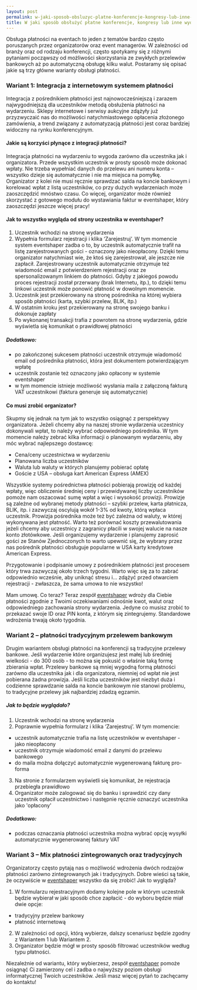 ```yaml
---
layout: post
permalink: w-jaki-sposob-obsluzyc-platne-konferencje-kongresy-lub-inne-wydarzenia
title: W jaki sposób obsłużyć płatne konferencje, kongresy lub inne wydarzenia
---
```


Obsługa płatności na eventach to jeden z tematów bardzo często poruszanych przez organizatorów oraz event managerów. W zależności od branży oraz od rodzaju konferencji, często spotykamy się z różnymi pytaniami począwszy od możliwości skorzystania ze zwykłych przelewów bankowych aż po automatyczną obsługę kilku walut. Postaramy się opisać jakie są trzy główne warianty obsługi płatności.

### Wariant 1: Integracja z internetowym systemem płatności

Integracja z pośrednikiem płatności jest najnowocześniejszą i zarazem najwygodniejszą dla uczestników metodą obsłużenia płatności na wydarzeniu. Sklepy internetowe i serwisy aukcyjne zdążyły już przyzwyczaić nas do możliwości natychmiastowego opłacenia złożonego zamówienia, a trend związany z automatyzacją płatności jest coraz bardziej widoczny na rynku konferencyjnym.

#### Jakie są korzyści płynące z integracji płatności?

Integracja płatności na wydarzeniu to wygoda zarówno dla uczestnika jak i organizatora. Przede wszystkim uczestnik w prosty sposób może dokonać wpłaty. Nie trzeba wypełniać danych do przelewu ani numeru konta – wszystko dzieje się automatycznie i nie ma miejsca na pomyłkę. Organizator z kolei nie musi ręcznie sprawdzać salda na koncie bankowym i korelować wpłat z listą uczestników, co przy dużych wydarzeniach może zaoszczędzić mnóstwo czasu. Co więcej, organizator może również skorzystać z gotowego modułu do wystawiania faktur w eventshaper, który zaoszczędzi jeszcze więcej pracy!

#### Jak to wszystko wygląda od strony uczestnika w eventshaper?

1. Uczestnik wchodzi na stronę wydarzenia
2. Wypełnia formularz rejestracji i klika ‘Zarejestruj’. W tym momencie system eventshaper zadba o to, by uczestnik automatycznie trafił na listę zarejestrowanych gości - oznaczony jako nieopłacony. Dzięki temu organizator natychmiast wie, że ktoś się zarejestrował, ale jeszcze nie zapłacił. Zarejestrowany uczestnik automatycznie otrzymuje też wiadomość email z potwierdzeniem rejestracji oraz ze spersonalizowanym linkiem do płatności. Gdyby z jakiegoś powodu proces rejestracji został przerwany (brak Internetu, itp.), to dzięki temu linkowi uczestnik może ponowić płatność w dowolnym momencie.
3. Uczestnik jest przekierowany na stronę pośrednika na której wybiera sposób płatności (karta, szybki przelew, BLIK, itp.)
4. W ostatnim kroku jest przekierowany na stronę swojego banku i dokonuje zapłaty
5. Po wykonanej transakcji trafia z powrotem na stronę wydarzenia, gdzie wyświetla się komunikat o prawidłowej płatności

##### Dodatkowo:
- po zakończonej sukcesem płatności uczestnik otrzymuje wiadomość email od pośrednika płatności, która jest dokumentem potwierdzającym wpłatę
- uczestnik zostanie też oznaczony jako opłacony w systemie eventshaper
- w tym momencie istnieje możliwość wysłania maila z załączoną fakturą VAT uczestnikowi (faktura generuje się automatycznie)

#### Co musi zrobić organizator?

Skupmy się jednak na tym jak to wszystko osiągnąć z perspektywy organizatora. Jeżeli chcemy aby na naszej stronie wydarzenia uczestnicy dokonywali wpłat, to należy wybrać odpowiedniego pośrednika. W tym momencie należy zebrać kilka informacji o planowanym wydarzeniu, aby móc wybrać najlepszego dostawcę:

- Cena/ceny uczestnictwa w wydarzeniu
- Planowana liczba uczestników
- Waluta lub waluty w których planujemy pobierać opłatę
- Goście z USA – obsługa kart American Express (AMEX)

Wszystkie systemy pośrednictwa płatności pobierają prowizję od każdej wpłaty, więc obliczenie średniej ceny i przewidywanej liczby uczestników pomoże nam oszacować sumę wpłat a więc i wysokość prowizji. Prowizje są zależne od wybranej metody płatności – szybki przelew, karta płatnicza, BLIK, itp. i zazwyczaj oscylują wokół 1-3% od kwoty, którą wpłaca uczestnik. Prowizja pośrednika może też być zależna od waluty, w której wykonywana jest płatność. Warto też porównać koszty przewalutowania jeżeli chcemy aby uczestnicy z zagranicy płacili w swojej walucie na nasze konto złotówkowe. Jeśli organizujemy wydarzenie i planujemy zaprosić gości ze Stanów Zjednoczonych to warto upewnić się, że wybrany przez nas pośrednik płatności obsługuje popularne w USA karty kredytowe American Express.

Przygotowanie i podpisanie umowy z pośrednikiem płatności jest procesem który trwa zazwyczaj około trzech tygodni. Warto więc się za to zabrać odpowiednio wcześnie, aby uniknąć stresu i… zdążyć przed otwarciem rejestracji - zwłaszcza, że sama umowa to nie wszystko!

Mam umowę. Co teraz? Teraz zespół [eventshaper](https://eventshaper.pl?utm_source=eventshaper-blog&utm_medium=referral&utm_campaign=blog) wdroży dla Ciebie płatności zgodnie z Twoimi oczekiwaniami odnośnie kwot, walut oraz odpowiedniego zachowania strony wydarzenia. Jedyne co musisz zrobić to przekazać swoje ID oraz PIN konta, z którym się zintegrujemy. Standardowe wdrożenia trwają około tygodnia.

### Wariant 2 – płatności tradycyjnym przelewem bankowym

Drugim wariantem obsługi płatności na konferencji są tradycyjne przelewy bankowe. Jeśli wydarzenie które organizujesz jest małej lub średniej wielkości - do 300 osób - to można się pokusić o właśnie taką formę zbierania wpłat. Przelewy bankowe są mniej wygodną formą płatności zarówno dla uczestnika jak i dla organizatora, niemniej od wpłat nie jest pobierana żadna prowizja. Jeśli liczba uczestników jest niezbyt duża i codzienne sprawdzanie salda na koncie bankowym nie stanowi problemu, to tradycyjne przelewy jak najbardziej zdadzą egzamin.

##### Jak to będzie wyglądało?
1. Uczestnik wchodzi na stronę wydarzenia
2. Poprawnie wypełnia formularz i klika ‘Zarejestruj’. W tym momencie:
  - uczestnik automatycznie trafia na listę uczestników w eventshaper - jako nieopłacony
  - uczestnik otrzymuje wiadomość email z danymi do przelewu bankowego
  - do maila można dołączyć automatycznie wygenerowaną fakturę pro-forma
3. Na stronie z formularzem wyświetli się komunikat, że rejestracja przebiegła prawidłowo
4. Organizator może zalogować się do banku i sprawdzić czy dany uczestnik opłacił uczestnictwo i następnie ręcznie oznaczyć uczestnika jako 'opłacony'

##### Dodatkowo:
- podczas oznaczania płatności uczestnika można wybrać opcję wysyłki automatycznie wygenerowanej faktury VAT

### Wariant 3 – Mix płatności zintegrowanych oraz tradycyjnych

Organizatorzy często pytają nas o możliwość wdrożenia dwóch rodzajów płatności zarówno zintegrowanych jak i tradycyjnych. Dobre wieści są takie, że oczywiście w [eventshaper](https://eventshaper.pl?utm_source=eventshaper-blog&utm_medium=referral&utm_campaign=blog) wszystko da się zrobić! Jak to wygląda?

1. W formularzu rejestracyjnym dodamy kolejne pole w którym uczestnik będzie wybierał w jaki sposób chce zapłacić - do wyboru będzie miał dwie opcje:
  - tradycyjny przelew bankowy
  - płatność internetową
2. W zależności od opcji, którą wybierze, dalszy scenariusz będzie zgodny z Wariantem 1 lub Wariantem 2.
3. Organizator będzie mógł w prosty sposób filtrować uczestników według typu płatności.

Niezależnie od wariantu, który wybierzesz, zespół [eventshaper](https://eventshaper.pl?utm_source=eventshaper-blog&utm_medium=referral&utm_campaign=blog) pomoże osiągnąć Ci zamierzony cel i zadba o najwyższy poziom obsługi informatycznej Twoich uczestników. Jeśli masz więcej pytań to zachęcamy do kontaktu!

 